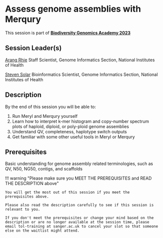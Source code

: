 # Assess genome assemblies with Merqury

This session is part of [**Biodiversity Genomics Academy 2023**](https://BGA23.org)

## Session Leader(s)

[Arang Rhie](https://genomeinformatics.github.io/people/rhie/)
Staff Scientist, Genome Informatics Section, National Institutes of Health

[Steven Solar](https://genomeinformatics.github.io/people/solar/)
Bioinformatics Scientist, Genome Informatics Section, National Institutes of Health

## Description

By the end of this session you will be able to:

1. Run Meryl and Merqury yourself
2. Learn how to interpret k-mer histogram and copy-number spectrum plots of haploid, diploid, or poly-ploid genome assemblies
3. Understand QV, completeness, haplotype switch outputs
4. Get familiar with some other useful tools in Meryl or Merqury

## Prerequisites

Basic understanding for genome assembly related terminologies, such as QV, N50, NG50, contigs, and scaffolds

!!! warning "Please make sure you MEET THE PREREQUISITES and READ THE DESCRIPTION above"

    You will get the most out of this session if you meet the prerequisites above.

    Please also read the description carefully to see if this session is relevant to you.
    
    If you don't meet the prerequisites or change your mind based on the description or are no longer available at the session time, please email tol-training at sanger.ac.uk to cancel your slot so that someone else on the waitlist might attend.
